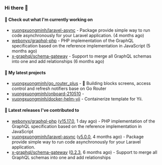 ### Hi there 👋

#### 👷 Check out what I'm currently working on

- [vuongxuongminh/laravel-async](https://github.com/vuongxuongminh/laravel-async) - Package provide simple way to run code asynchronously for your Laravel application. (4 months ago)
- [webonyx/graphql-php](https://github.com/webonyx/graphql-php) - PHP implementation of the GraphQL specification based on the reference implementation in JavaScript (5 months ago)
- [x-graphql/schema-gateway](https://github.com/x-graphql/schema-gateway) - Support to merge all GraphQL schemas into one and add relationships (6 months ago)

#### 🌱 My latest projects

- [vuongxuongminh/go_router_plus](https://github.com/vuongxuongminh/go_router_plus) - :office: Building blocks screens, access control and refresh notifiers base on Go Router
- [vuongxuongminh/onboard-210510](https://github.com/vuongxuongminh/onboard-210510) - 
- [vuongxuongminh/docker-helm-yii](https://github.com/vuongxuongminh/docker-helm-yii) - Containerize template for Yii.

#### 🔭 Latest releases I've contributed to

- [webonyx/graphql-php](https://github.com/webonyx/graphql-php) ([v15.17.0](https://github.com/webonyx/graphql-php/releases/tag/v15.17.0), 1 day ago) - PHP implementation of the GraphQL specification based on the reference implementation in JavaScript
- [vuongxuongminh/laravel-async](https://github.com/vuongxuongminh/laravel-async) ([v5.0.0](https://github.com/vuongxuongminh/laravel-async/releases/tag/v5.0.0), 4 months ago) - Package provide simple way to run code asynchronously for your Laravel application.
- [x-graphql/schema-gateway](https://github.com/x-graphql/schema-gateway) ([0.2.3](https://github.com/x-graphql/schema-gateway/releases/tag/0.2.3), 6 months ago) - Support to merge all GraphQL schemas into one and add relationships
